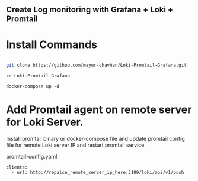 ## Create Log monitoring with Grafana + Loki + Promtail

# Install Commands

```bash

git clone https://github.com/mayur-chavhan/Loki-Promtail-Grafana.git
```
```
cd Loki-Promtail-Grafana
```
```
docker-compose up -d
```

# Add Promtail agent on remote server for Loki Server.

Install promtail binary or docker-compose file and update promtail config file for remote Loki server IP and restart promtail service.

promtail-config.yaml 

```
clients:
  - url: http://repalce_remote_server_ip_here:3100/loki/api/v1/push
```
